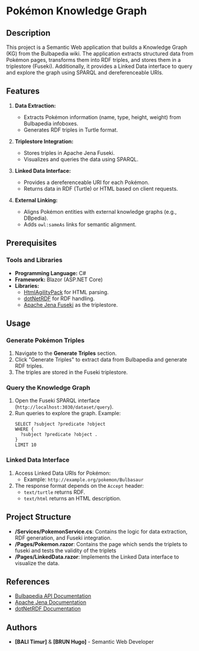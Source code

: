 # Pokémon Knowledge Graph

## Description

This project is a Semantic Web application that builds a Knowledge Graph (KG) from the Bulbapedia wiki. The application extracts structured data from Pokémon pages, transforms them into RDF triples, and stores them in a triplestore (Fuseki). Additionally, it provides a Linked Data interface to query and explore the graph using SPARQL and dereferenceable URIs.

## Features

1. **Data Extraction:**
   - Extracts Pokémon information (name, type, height, weight) from Bulbapedia infoboxes.
   - Generates RDF triples in Turtle format.

2. **Triplestore Integration:**
   - Stores triples in Apache Jena Fuseki.
   - Visualizes and queries the data using SPARQL.

3. **Linked Data Interface:**
   - Provides a dereferenceable URI for each Pokémon.
   - Returns data in RDF (Turtle) or HTML based on client requests.

4. **External Linking:**
   - Aligns Pokémon entities with external knowledge graphs (e.g., DBpedia).
   - Adds `owl:sameAs` links for semantic alignment.

## Prerequisites

### Tools and Libraries
- **Programming Language:** C#
- **Framework:** Blazor (ASP.NET Core)
- **Libraries:**
  - [HtmlAgilityPack](https://html-agility-pack.net/) for HTML parsing.
  - [dotNetRDF](https://github.com/dotnetrdf/dotnetrdf) for RDF handling.
  - [Apache Jena Fuseki](https://jena.apache.org/documentation/fuseki2/) as the triplestore.

## Usage

### Generate Pokémon Triples
1. Navigate to the **Generate Triples** section.
2. Click "Generate Triples" to extract data from Bulbapedia and generate RDF triples.
3. The triples are stored in the Fuseki triplestore.

### Query the Knowledge Graph
1. Open the Fuseki SPARQL interface (`http://localhost:3030/dataset/query`).
2. Run queries to explore the graph. Example:
   ```sparql
   SELECT ?subject ?predicate ?object
   WHERE {
     ?subject ?predicate ?object .
   }
   LIMIT 10
   ```

### Linked Data Interface
1. Access Linked Data URIs for Pokémon:
   - Example: `http://example.org/pokemon/Bulbasaur`
2. The response format depends on the `Accept` header:
   - `text/turtle` returns RDF.
   - `text/html` returns an HTML description.

## Project Structure

- **/Services/PokemonService.cs**: Contains the logic for data extraction, RDF generation, and Fuseki integration.
- **/Pages/Pokemon.razor**: Contains the page which sends the triplets to fuseki and tests the validity of the triplets
- **/Pages/LinkedData.razor**: Implements the Linked Data interface to visualize the data.

## References

- [Bulbapedia API Documentation](https://bulbapedia.bulbagarden.net/wiki/Bulbapedia:API)
- [Apache Jena Documentation](https://jena.apache.org/documentation/)
- [dotNetRDF Documentation](https://dotnetrdf.org/)

## Authors

- **[BALI Timur]** & **[BRUN Hugo]**  - Semantic Web Developer

